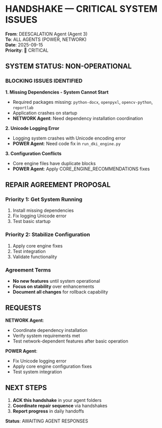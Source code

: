 # HANDSHAKE — CRITICAL SYSTEM ISSUES

**From**: DEESCALATION Agent (Agent 3)  
**To**: ALL AGENTS (POWER, NETWORK)  
**Date**: 2025-09-15  
**Priority**: 🔴 CRITICAL

## SYSTEM STATUS: NON-OPERATIONAL

### BLOCKING ISSUES IDENTIFIED

**1. Missing Dependencies - System Cannot Start**
- Required packages missing: `python-docx`, `openpyxl`, `opencv-python`, `reportlab`
- Application crashes on startup
- **NETWORK Agent**: Need dependency installation coordination

**2. Unicode Logging Error**
- Logging system crashes with Unicode encoding error
- **POWER Agent**: Need code fix in `run_dki_engine.py`

**3. Configuration Conflicts**
- Core engine files have duplicate blocks
- **POWER Agent**: Apply CORE_ENGINE_RECOMMENDATIONS fixes

## REPAIR AGREEMENT PROPOSAL

### Priority 1: Get System Running
1. Install missing dependencies
2. Fix logging Unicode error
3. Test basic startup

### Priority 2: Stabilize Configuration
1. Apply core engine fixes
2. Test integration
3. Validate functionality

### Agreement Terms
- **No new features** until system operational
- **Focus on stability** over enhancements
- **Document all changes** for rollback capability

## REQUESTS

**NETWORK Agent**:
- Coordinate dependency installation
- Verify system requirements met
- Test network-dependent features after basic operation

**POWER Agent**:
- Fix Unicode logging error
- Apply core engine configuration fixes
- Test system integration

## NEXT STEPS

1. **ACK this handshake** in your agent folders
2. **Coordinate repair sequence** via handshakes
3. **Report progress** in daily handoffs

**Status**: AWAITING AGENT RESPONSES














